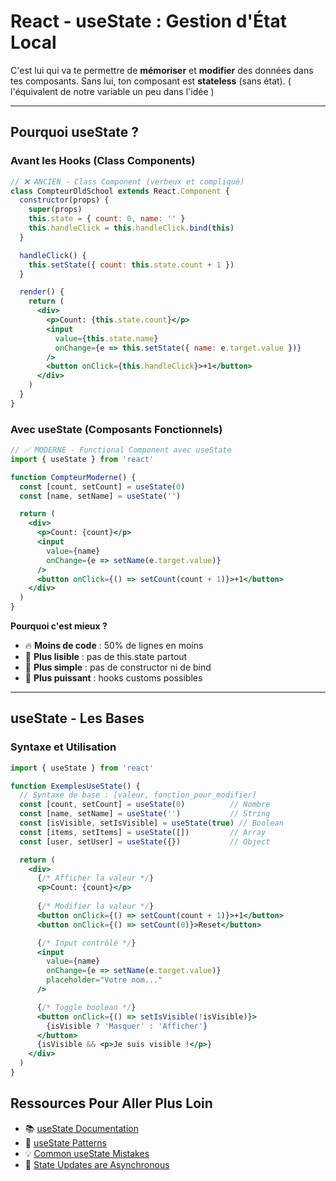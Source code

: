 # React - useState : Gestion d'État Local

C'est lui qui va te permettre de **mémoriser** et **modifier** des données dans tes composants. Sans lui, ton composant est **stateless** (sans état).
( l'équivalent de notre variable un peu dans l'idée )

---

## Pourquoi useState ?

### Avant les Hooks (Class Components)

```jsx
// ❌ ANCIEN - Class Component (verbeux et compliqué)
class CompteurOldSchool extends React.Component {
  constructor(props) {
    super(props)
    this.state = { count: 0, name: '' }
    this.handleClick = this.handleClick.bind(this)
  }

  handleClick() {
    this.setState({ count: this.state.count + 1 })
  }

  render() {
    return (
      <div>
        <p>Count: {this.state.count}</p>
        <input
          value={this.state.name}
          onChange={e => this.setState({ name: e.target.value })}
        />
        <button onClick={this.handleClick}>+1</button>
      </div>
    )
  }
}
```

### Avec useState (Composants Fonctionnels)

```jsx
// ✅ MODERNE - Functional Component avec useState
import { useState } from 'react'

function CompteurModerne() {
  const [count, setCount] = useState(0)
  const [name, setName] = useState('')

  return (
    <div>
      <p>Count: {count}</p>
      <input
        value={name}
        onChange={e => setName(e.target.value)}
      />
      <button onClick={() => setCount(count + 1)}>+1</button>
    </div>
  )
}
```

**Pourquoi c'est mieux ?**

- 🔥 **Moins de code** : 50% de lignes en moins
- 📝 **Plus lisible** : pas de this.state partout
- 🚀 **Plus simple** : pas de constructor ni de bind
- 💪 **Plus puissant** : hooks customs possibles

---

## useState - Les Bases

### Syntaxe et Utilisation

```jsx
import { useState } from 'react'

function ExemplesUseState() {
  // Syntaxe de base : [valeur, fonction_pour_modifier]
  const [count, setCount] = useState(0)          // Nombre
  const [name, setName] = useState('')           // String
  const [isVisible, setIsVisible] = useState(true) // Boolean
  const [items, setItems] = useState([])         // Array
  const [user, setUser] = useState({})           // Object

  return (
    <div>
      {/* Afficher la valeur */}
      <p>Count: {count}</p>
      
      {/* Modifier la valeur */}
      <button onClick={() => setCount(count + 1)}>+1</button>
      <button onClick={() => setCount(0)}>Reset</button>

      {/* Input contrôlé */}
      <input
        value={name}
        onChange={e => setName(e.target.value)}
        placeholder="Votre nom..."
      />

      {/* Toggle boolean */}
      <button onClick={() => setIsVisible(!isVisible)}>
        {isVisible ? 'Masquer' : 'Afficher'}
      </button>
      {isVisible && <p>Je suis visible !</p>}
    </div>
  )
}
```

## Ressources Pour Aller Plus Loin

- 📚 [useState Documentation](https://react.dev/reference/react/useState)
- 🎯 [useState Patterns](https://react.dev/learn/state-a-components-memory)
- 💡 [Common useState Mistakes](https://react.dev/learn/updating-objects-in-state)
- 🔄 [State Updates are Asynchronous](https://react.dev/learn/queueing-a-series-of-state-updates)
